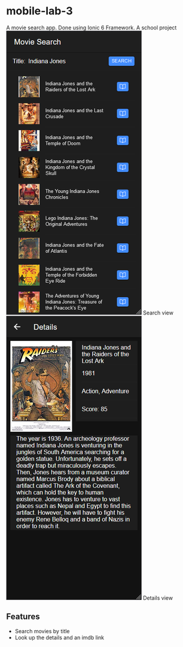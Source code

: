 # mobile-lab-3
 
A movie search app. Done using Ionic 6 Framework. A school project
![Search view screenshot](/images/screenshot1.png)
Search view
![Details view screenshot](/images/screenshot2.png)
Details view
 
 ## Features
 * Search movies by title
 * Look up the details and an imdb link
